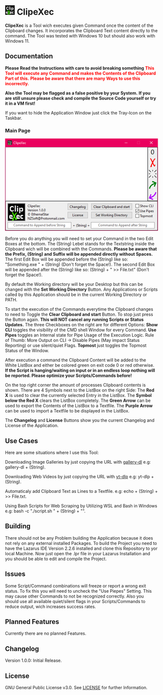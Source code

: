 # ![Logo](./Icon.png?raw=true) ClipeXec

**ClipeXec** is a Tool wich executes given Command once the content of the Clipboard changes.
It incorporates the Clipboard Text content directly to the command.
The Tool was tested with Windows 10 but should also work with Windows 11.


## Documentation

**Please Read the Instructions with care to avoid breaking something**
**<span style="color:red">This Tool will execute any Command and makes the Contents of the Clipboard Part of this.</span>**
**<span style="color:red">Please be aware that there are many Ways to use this incorrectly.</span>**

**Also the Tool may be flagged as a false positive by your System.**
**If you are still unsure please check and compile the Source Code yourself or try it in a VM first!**

If you want to hide the Application Window just click the Tray-Icon on the Taskbar.

### Main Page

![Main Page Screenshot](./Images/ClipeXec%2001.png?raw=true)

Before you do anything you will need to set your Command in the two Edit Boxes at the bottom.
The (String) Lebel stands for the Textstring inside the Clipboard wich will be combined with the Commands.
**Please be aware that the Prefix, (String) and Suffix will be appended directly without Spaces.**
The first Edit Box will be appended before the (String) like so: "Something.exe " + (String) (Don't forget the Space!).
The second Edit Box will be appended after the (String) like so: (String) + " >> File.txt" (Don't forget the Space!).

By default the Working directory will be your Desktop but this can be changed with the **Set Working Directory** Button.
Any Applications or Scripts called by this Application should be in the current Working Directory or PATH.

To start the execution of the Commands everytime the Clipboard changes to need to Toggle the **Clear Clipboard and start** Button.
To stop just press the Button again. **This will NOT cancel any running Scripts or Status Updates.**
The three Checkboxes on the right are for different Options:
**Show CLI** toggles the visibility of the CMD shell Window for every Command.
**Use Pipes** toggles an Internal state for Pipe Usage of the Execution Logic.
Rule of Thumb: More Output on CLI -> Disable Pipes (May impact Status Reporting) or use silent/quiet Flags.
**Topmost** just toggles the Topmost Status of the Window.

After execution a command the Clipboard Content will be added to the White ListBox and either be colored green on exit code 0 or red otherwise.
**If the Script is hanging/waiting on input or in an endless loop nothing will be reported. Please optimize your Scripts/Commands before!**

On the top right corner the amount of processes Clipboard contents is shown.
There are 4 Symbols next to the ListBox on the right Side:
The **Red X** is used to clear the currently selected Entry in the ListBox.
The **Symbol below the Red X** clears the ListBox completely.
The **Green Arrow** can be used to export the Contents of the ListBox to a Textfile.
The **Purple Arrow** can be used to import a Textfile to be displayed in the ListBox.

The **Changelog** and **License** Buttons show you the current Changelog and License of the Application.


## Use Cases

Here are some situations where I use this Tool:

Downloading Image Galleries by just copying the URL with [gallery-dl](https://github.com/mikf/gallery-dl) e.g: gallery-dl + (String).

Downloading Web Videos by just copying the URL with [yt-dlp](https://github.com/yt-dlp/yt-dlp) e.g: yt-dlp + (String).

Automaticaly add Clipboard Text as Lines to a Textfile. e.g: echo + (String) + >> File.txt.

Using Bash Scripts for Web Scraping by Utilizing WSL and Bash in Windows e.g: bash -c "./script.sh " + (String) + "".


## Building

There should not be any Problem building the Application because it does not rely on any external installed Packages.
To build the Project you need to have the Lazarus IDE Version 2.2.6 installed and clone this Repository to yor local Machine.
Now just open the .lpr file in your Lazarus Installation and you should be able to edit and compile the Project.


## Issues

Some Script/Command combinations will freeze or report a wrong exit status.
To fix this you will need to uncheck the "Use Piepes" Setting. This may cause other Commands to not be recognized correctly.
Also you should use all available quiet/silent flags in your Scripts/Commands to reduce output, wich increases success rates.


## Planned Features

Currently there are no planned Features.


## Changelog

Version 1.0.0: Initial Release.


## License

GNU General Public License v3.0. See [LICENSE](./LICENSE) for further Information.
